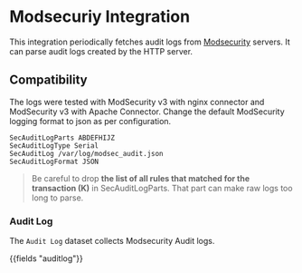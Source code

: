 # Modsecuriy Integration

This integration periodically fetches audit logs from [Modsecurity](https://github.com/SpiderLabs/ModSecurity/) servers. It can parse audit logs created by the HTTP server.

## Compatibility

The logs were tested with ModSecurity v3 with nginx connector and ModSecurity v3 with Apache Connector. Change the default ModSecurity logging format to json as per configuration.

```
SecAuditLogParts ABDEFHIJZ
SecAuditLogType Serial
SecAuditLog /var/log/modsec_audit.json
SecAuditLogFormat JSON
```

> Be careful to drop **the list of all rules that matched for the transaction (K)** in SecAuditLogParts. That part can make raw logs too long to parse.

### Audit Log

The `Audit Log` dataset collects Modsecurity Audit logs.

{{fields "auditlog"}}
